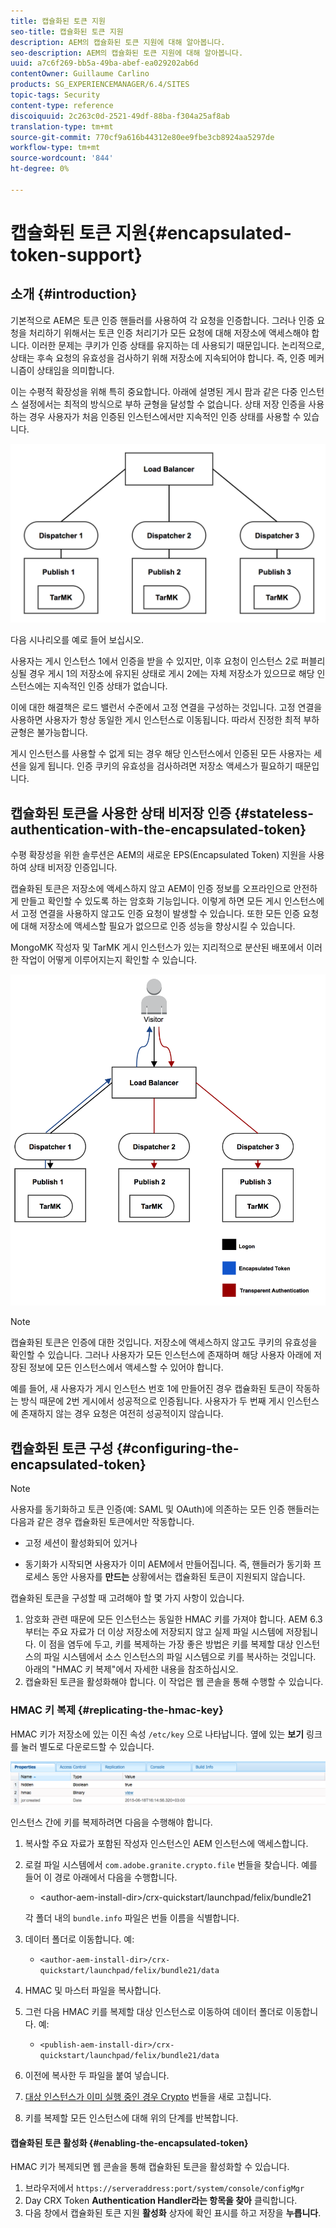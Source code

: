 ```yaml
---
title: 캡슐화된 토큰 지원
seo-title: 캡슐화된 토큰 지원
description: AEM의 캡슐화된 토큰 지원에 대해 알아봅니다.
seo-description: AEM의 캡슐화된 토큰 지원에 대해 알아봅니다.
uuid: a7c6f269-bb5a-49ba-abef-ea029202ab6d
contentOwner: Guillaume Carlino
products: SG_EXPERIENCEMANAGER/6.4/SITES
topic-tags: Security
content-type: reference
discoiquuid: 2c263c0d-2521-49df-88ba-f304a25af8ab
translation-type: tm+mt
source-git-commit: 770cf9a616b44312e80ee9fbe3cb8924aa5297de
workflow-type: tm+mt
source-wordcount: '844'
ht-degree: 0%

---
```



# 캡슐화된 토큰 지원{#encapsulated-token-support}

## 소개 {#introduction}

기본적으로 AEM은 토큰 인증 핸들러를 사용하여 각 요청을 인증합니다. 그러나 인증 요청을 처리하기 위해서는 토큰 인증 처리기가 모든 요청에 대해 저장소에 액세스해야 합니다. 이러한 문제는 쿠키가 인증 상태를 유지하는 데 사용되기 때문입니다. 논리적으로, 상태는 후속 요청의 유효성을 검사하기 위해 저장소에 지속되어야 합니다. 즉, 인증 메커니즘이 상태임을 의미합니다.

이는 수평적 확장성을 위해 특히 중요합니다. 아래에 설명된 게시 팜과 같은 다중 인스턴스 설정에서는 최적의 방식으로 부하 균형을 달성할 수 없습니다. 상태 저장 인증을 사용하는 경우 사용자가 처음 인증된 인스턴스에서만 지속적인 인증 상태를 사용할 수 있습니다.

![chlimage_1-33](assets/chlimage_1-33.png)

다음 시나리오를 예로 들어 보십시오.

사용자는 게시 인스턴스 1에서 인증을 받을 수 있지만, 이후 요청이 인스턴스 2로 퍼블리싱될 경우 게시 1의 저장소에 유지된 상태로 게시 2에는 자체 저장소가 있으므로 해당 인스턴스에는 지속적인 인증 상태가 없습니다.

이에 대한 해결책은 로드 밸런서 수준에서 고정 연결을 구성하는 것입니다. 고정 연결을 사용하면 사용자가 항상 동일한 게시 인스턴스로 이동됩니다. 따라서 진정한 최적 부하 균형은 불가능합니다.

게시 인스턴스를 사용할 수 없게 되는 경우 해당 인스턴스에서 인증된 모든 사용자는 세션을 잃게 됩니다. 인증 쿠키의 유효성을 검사하려면 저장소 액세스가 필요하기 때문입니다.

## 캡슐화된 토큰을 사용한 상태 비저장 인증 {#stateless-authentication-with-the-encapsulated-token}

수평 확장성을 위한 솔루션은 AEM의 새로운 EPS(Encapsulated Token) 지원을 사용하여 상태 비저장 인증입니다.

캡슐화된 토큰은 저장소에 액세스하지 않고 AEM이 인증 정보를 오프라인으로 안전하게 만들고 확인할 수 있도록 하는 암호화 기능입니다. 이렇게 하면 모든 게시 인스턴스에서 고정 연결을 사용하지 않고도 인증 요청이 발생할 수 있습니다. 또한 모든 인증 요청에 대해 저장소에 액세스할 필요가 없으므로 인증 성능을 향상시킬 수 있습니다.

MongoMK 작성자 및 TarMK 게시 인스턴스가 있는 지리적으로 분산된 배포에서 이러한 작업이 어떻게 이루어지는지 확인할 수 있습니다.

![chlimage_1-34](assets/chlimage_1-34.png)

>[!NOTE]
>
>캡슐화된 토큰은 인증에 대한 것입니다. 저장소에 액세스하지 않고도 쿠키의 유효성을 확인할 수 있습니다. 그러나 사용자가 모든 인스턴스에 존재하며 해당 사용자 아래에 저장된 정보에 모든 인스턴스에서 액세스할 수 있어야 합니다.
>
>예를 들어, 새 사용자가 게시 인스턴스 번호 1에 만들어진 경우 캡슐화된 토큰이 작동하는 방식 때문에 2번 게시에서 성공적으로 인증됩니다. 사용자가 두 번째 게시 인스턴스에 존재하지 않는 경우 요청은 여전히 성공적이지 않습니다.


## 캡슐화된 토큰 구성 {#configuring-the-encapsulated-token}

>[!NOTE]
>사용자를 동기화하고 토큰 인증(예: SAML 및 OAuth)에 의존하는 모든 인증 핸들러는 다음과 같은 경우 캡슐화된 토큰에서만 작동합니다.
>
>* 고정 세션이 활성화되어 있거나
   >
   >
* 동기화가 시작되면 사용자가 이미 AEM에서 만들어집니다. 즉, 핸들러가 동기화 프로세스 동안 사용자를 **만드는** 상황에서는 캡슐화된 토큰이 지원되지 않습니다.


캡슐화된 토큰을 구성할 때 고려해야 할 몇 가지 사항이 있습니다.

1. 암호화 관련 때문에 모든 인스턴스는 동일한 HMAC 키를 가져야 합니다. AEM 6.3부터는 주요 자료가 더 이상 저장소에 저장되지 않고 실제 파일 시스템에 저장됩니다. 이 점을 염두에 두고, 키를 복제하는 가장 좋은 방법은 키를 복제할 대상 인스턴스의 파일 시스템에서 소스 인스턴스의 파일 시스템으로 키를 복사하는 것입니다. 아래의 &quot;HMAC 키 복제&quot;에서 자세한 내용을 참조하십시오.
1. 캡슐화된 토큰을 활성화해야 합니다. 이 작업은 웹 콘솔을 통해 수행할 수 있습니다.

### HMAC 키 복제 {#replicating-the-hmac-key}

HMAC 키가 저장소에 있는 이진 속성 `/etc/key` 으로 나타납니다. 옆에 있는 **보기** 링크를 눌러 별도로 다운로드할 수 있습니다.

![chlimage_1-35](assets/chlimage_1-35.png)

인스턴스 간에 키를 복제하려면 다음을 수행해야 합니다.

1. 복사할 주요 자료가 포함된 작성자 인스턴스인 AEM 인스턴스에 액세스합니다.
1. 로컬 파일 시스템에서 `com.adobe.granite.crypto.file` 번들을 찾습니다. 예를 들어 이 경로 아래에서 다음을 수행합니다.

   * &lt;author-aem-install-dir>/crx-quickstart/launchpad/felix/bundle21

   각 폴더 내의 `bundle.info` 파일은 번들 이름을 식별합니다.

1. 데이터 폴더로 이동합니다. 예:

   * `<author-aem-install-dir>/crx-quickstart/launchpad/felix/bundle21/data`

1. HMAC 및 마스터 파일을 복사합니다.
1. 그런 다음 HMAC 키를 복제할 대상 인스턴스로 이동하여 데이터 폴더로 이동합니다. 예:

   * `<publish-aem-install-dir>/crx-quickstart/launchpad/felix/bundle21/data`

1. 이전에 복사한 두 파일을 붙여 넣습니다.
1. [대상 인스턴스가 이미 실행 중인 경우 Crypto](/help/communities/deploy-communities.md#refresh-the-granite-crypto-bundle) 번들을 새로 고칩니다.

1. 키를 복제할 모든 인스턴스에 대해 위의 단계를 반복합니다.

#### 캡슐화된 토큰 활성화 {#enabling-the-encapsulated-token}

HMAC 키가 복제되면 웹 콘솔을 통해 캡슐화된 토큰을 활성화할 수 있습니다.

1. 브라우저에서 `https://serveraddress:port/system/console/configMgr`
1. Day CRX Token **Authentication Handler라는 항목을 찾아** 클릭합니다.
1. 다음 창에서 캡슐화된 토큰 지원 **활성화** 상자에 확인 표시를 하고 저장을 **누릅니다**.

